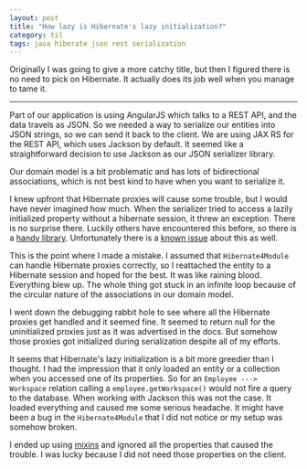 ```yaml
---
layout: post
title: "How lazy is Hibernate's lazy initialization?"
category: til
tags: java hiberate json rest serialization
---
```


Originally I was going to give a more catchy title, but then I figured there is
no need to pick on Hibernate. It actually does its job well when you manage to
tame it.

* * *

Part of our application is using AngularJS which talks to a REST API, and the
data travels as JSON. So we needed a way to serialize our entities into JSON
strings, so we can send it back to the client. We are using JAX RS for the REST
API, which uses Jackson by default. It seemed like a straightforward decision to
use Jackson as our JSON serializer library.

Our domain model is a bit problematic and has lots of bidirectional
associations, which is not best kind to have when you want to serialize it.

I knew upfront that Hibernate proxies will cause some trouble, but I would have
never imagined how much. When the serializer tried to access a lazily
initialized property without a hibernate session, it threw an exception. There
is no surprise there. Luckily others have encountered this before, so there is a
[handy library](https://github.com/FasterXML/jackson-datatype-hibernate).
Unfortunately there is a [known issue](https://github.com/FasterXML/jackson-datatype-hibernate/issues/25)
about this as well.

This is the point where I made a mistake. I assumed that `Hibernate4Module` can
handle Hibernate proxies correctly, so I reattached the entity to a Hibernate
session and hoped for the best. It was like raining blood. Everything blew up.
The whole thing got stuck in an infinite loop because of the circular nature of
the associations in our domain model.

I went down the debugging rabbit hole to see where all the Hibernate proxies get
handled and it seemed fine. It seemed to return null for the uninitialized
proxies just as it was advertised in the docs. But somehow those proxies got
initialized during serialization despite all of my efforts.

It seems that Hibernate's lazy initialization is a bit more greedier than I
thought. I had the impression that it only loaded an entity or a collection when
you accessed one of its properties. So for an `Employee ---> Workspace` relation
calling a `employee.getWorkspace()` would not fire a query to the database. When
working with Jackson this was not the case. It loaded everything and caused me
some serious headache. It might have been a bug in the `Hibernate4Module` that I
did not notice or my setup was somehow broken.

I ended up using [mixins](http://wiki.fasterxml.com/JacksonMixInAnnotations) and
ignored all the properties that caused the trouble. I was lucky because I did
not need those properties on the client.
